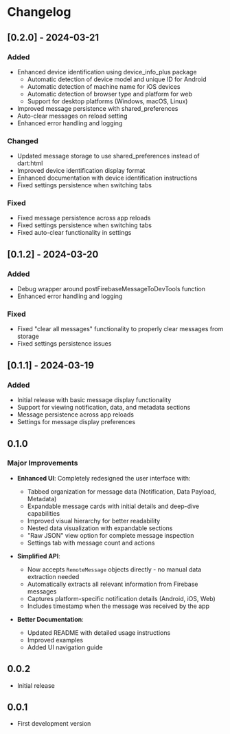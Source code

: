 # Changelog

## [0.2.0] - 2024-03-21

### Added
- Enhanced device identification using device_info_plus package
  - Automatic detection of device model and unique ID for Android
  - Automatic detection of machine name for iOS devices
  - Automatic detection of browser type and platform for web
  - Support for desktop platforms (Windows, macOS, Linux)
- Improved message persistence with shared_preferences
- Auto-clear messages on reload setting
- Enhanced error handling and logging

### Changed
- Updated message storage to use shared_preferences instead of dart:html
- Improved device identification display format
- Enhanced documentation with device identification instructions
- Fixed settings persistence when switching tabs

### Fixed
- Fixed message persistence across app reloads
- Fixed settings persistence when switching tabs
- Fixed auto-clear functionality in settings

## [0.1.2] - 2024-03-20

### Added
- Debug wrapper around postFirebaseMessageToDevTools function
- Enhanced error handling and logging

### Fixed
- Fixed "clear all messages" functionality to properly clear messages from storage
- Fixed settings persistence issues

## [0.1.1] - 2024-03-19

### Added
- Initial release with basic message display functionality
- Support for viewing notification, data, and metadata sections
- Message persistence across app reloads
- Settings for message display preferences

## 0.1.0

### Major Improvements

* **Enhanced UI**: Completely redesigned the user interface with:
  * Tabbed organization for message data (Notification, Data Payload, Metadata)
  * Expandable message cards with initial details and deep-dive capabilities
  * Improved visual hierarchy for better readability
  * Nested data visualization with expandable sections
  * "Raw JSON" view option for complete message inspection
  * Settings tab with message count and actions

* **Simplified API**: 
  * Now accepts `RemoteMessage` objects directly - no manual data extraction needed
  * Automatically extracts all relevant information from Firebase messages
  * Captures platform-specific notification details (Android, iOS, Web)
  * Includes timestamp when the message was received by the app

* **Better Documentation**:
  * Updated README with detailed usage instructions
  * Improved examples
  * Added UI navigation guide

## 0.0.2

* Initial release

## 0.0.1

* First development version
